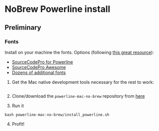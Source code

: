 # NoBrew Powerline install

## Preliminary
### Fonts

Install on your machine the fonts. Options (following [this great resource](https://gist.github.com/kevin-smets/8568070)):
* [SourceCodePro for Powerline](https://github.com/powerline/fonts/blob/master/SourceCodePro/Source%20Code%20Pro%20for%20Powerline.otf) 
* [SourceCodePro Awesome](https://github.com/Falkor/dotfiles/blob/master/fonts/SourceCodePro%2BPowerline%2BAwesome%2BRegular.ttf)
* [Dozens of additional fonts](https://github.com/powerline/fonts)


1. Get the Mac native development tools necessary for the rest to work:
```xcode-select --install
```

2. Clone/download the `powerline-mac-no-brew` repository from [here](https://github.com/uri-yanover/powerline-mac-no-brew) 

3. Run it
```
bash powerline-mac-no-brew/install_powerline.sh
```

4. Profit!
